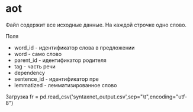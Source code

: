 # aot
Файл содержит все исходные данные. На каждой строчке одно слово.

Поля 
- word_id	- идентификатор слова в предложении 
- word - само слово 	
- parent_id	- идентификатор родителя
- tag	- часть речи
- dependency	
- sentence_id - идентификатор пре	
- lemmatized - лемматизированное слово


Загрузка
fr = pd.read_csv('syntaxnet_output.csv',sep="\t",encoding="utf-8")
